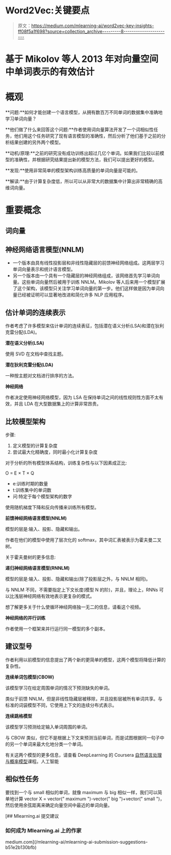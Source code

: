 # Word2Vec:关键要点

> 原文：<https://medium.com/mlearning-ai/word2vec-key-insights-ff08f5a1f698?source=collection_archive---------8----------------------->

# 基于 Mikolov 等人 2013 年对向量空间中单词表示的有效估计

# 概观

**问题:**如何才能创建一个语言模型，从拥有数百万不同单词的数据集中准确地学习单词向量？

**他们做了什么来回答这个问题:**作者使用词向量算法开发了一个词相似性任务，他们用这个任务研究了现有语言模型的准确性，然后分析了他们基于之前的分析结果创建的另外两个模型。

**动机/原理:**之前的研究没有成功训练出超过几亿个单词。如果我们比较以前模型的准确性，并根据研究结果提出新的模型方法，我们可以提出更好的模型。

**发现:**使用非常简单的模型架构训练高质量的单词向量是可能的。

**解读:**由于计算复杂度低，所以可以从非常大的数据集中计算出非常精确的高维词向量。

# 重要概念

## 词向量

## 神经网络语言模型(NNLM)

*   一个版本由具有线性投影层和非线性隐藏层的前馈神经网络组成。这两层学习单词向量表示和统计语言模型。
*   另一个版本由一个具有一个隐藏层的神经网络组成，该网络首先学习单词向量。这些单词向量然后被用于训练 NNLM。Mikolov 等人后来用一个模型扩展了这个架构，该模型只关注学习单词向量的第一步。他们这样做是因为单词向量已经被证明可以显著地改进和简化许多 NLP 应用程序。

## 估计单词的连续表示

作者考虑了许多模型来估计单词的连续表征，包括潜在语义分析(LSA)和潜在狄利克雷分配(LDA)。

**潜在语义分析(LSA)**

使用 SVD 在文档中查找主题。

**潜在狄利克雷分配(LDA)**

一种按主题对文档进行排序的方法。

**神经网络**

作者决定使用神经网络模型，因为 LSA 在保持单词之间的线性规则性方面不太有效，并且 LDA 在大型数据集上的计算非常昂贵。

## 比较模型架构

步骤:

1.  定义模型的计算复杂度
2.  尝试最大化精确度，同时最小化计算复杂度

对于分析的所有模型体系结构，训练复杂性与以下因素成正比:

O = E × T × Q

*   e:训练时期的数量
*   t:训练集中的单词数
*   问:特定于每个模型架构的数字

使用随机梯度下降和反向传播来训练所有模型。

**前馈神经网络语言模型(NNLM)**

模型的层是:输入、投影、隐藏和输出。

作者在他们的模型中使用了层次化的 softmax，其中词汇表被表示为霍夫曼二叉树。

关于霍夫曼树的更多信息:

**递归神经网络语言模型(RNNLM)**

模型的层是:输入、投影、隐藏和输出(除了投影层之外，与 NNLM 相同)。

与 NNLM 不同，不需要指定上下文长度(模型 N 的阶)，并且，理论上，RNNs 可以比浅层神经网络有效地表示更复杂的模式。

想了解更多关于什么使循环神经网络独一无二的信息，请看这个视频。

**神经网络的并行训练**

作者使用一个框架来并行运行同一模型的多个副本。

## **建议型号**

作者利用以前模型的信息提出了两个新的更简单的模型，这两个模型将降低计算的复杂性。

**连续单词包模型(CBOW)**

该模型学习在给定周围单词的情况下预测缺失的单词。

类似于前馈 NNLM，但是非线性隐藏层被移除，并且投影层被所有单词共享。与标准的词袋模型不同，它使用上下文的连续分布式表示。

**连续跳格模型**

该模型学习预测给定输入单词周围的单词。

与 CBOW 类似，但它不是根据上下文来预测当前单词，而是试图根据同一句子中的另一个单词来最大化地分类一个单词。

有关这两个模型的更多信息，请查看 DeepLearning 的 Coursera [自然语言处理与概率模型](https://www.coursera.org/learn/probabilistic-models-in-nlp)课程。人工智能

## 相似性任务

要找到一个与 small 相似的单词，就像 maximum 与 big 相似一样，我们可以简单地计算 vector X = vector(" maximum ")-vector(" big ")+vector(" small ")，然后使用余弦距离来确定向量空间中最近的单词向量。

[](/mlearning-ai/mlearning-ai-submission-suggestions-b51e2b130bfb) [## Mlearning.ai 提交建议

### 如何成为 Mlearning.ai 上的作家

medium.com](/mlearning-ai/mlearning-ai-submission-suggestions-b51e2b130bfb)
